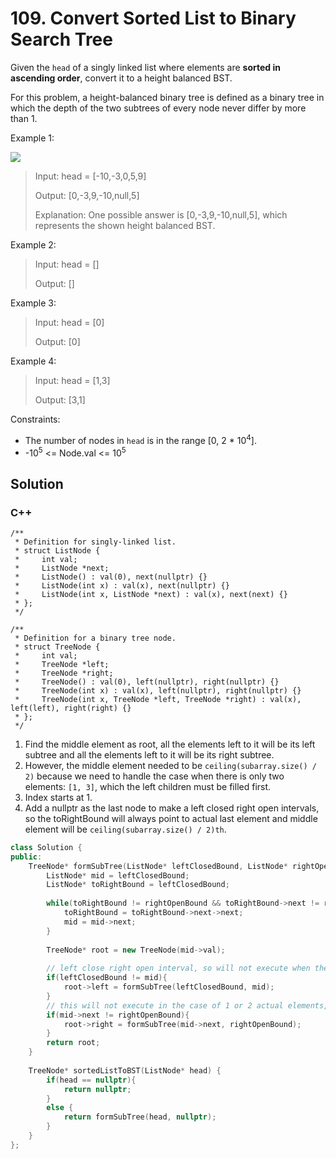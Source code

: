 # 109. Convert Sorted List to Binary Search Tree

Given the `head` of a singly linked list where elements are **sorted in ascending order**, convert it to a height balanced BST.

For this problem, a height-balanced binary tree is defined as a binary tree in which the depth of the two subtrees of every node never differ by more than 1.
 
Example 1:

![](https://assets.leetcode.com/uploads/2020/08/17/linked.jpg)

> Input: head = [-10,-3,0,5,9]
> 
> Output: [0,-3,9,-10,null,5]
> 
> Explanation: One possible answer is [0,-3,9,-10,null,5], which represents the shown height balanced BST.

Example 2:

> Input: head = []
> 
> Output: []

Example 3:

> Input: head = [0]
> 
> Output: [0]

Example 4:

> Input: head = [1,3]
> 
> Output: [3,1]

Constraints:

* The number of nodes in `head` is in the range [0, 2 * 10<sup>4</sup>].
* -10<sup>5</sup> <= Node.val <= 10<sup>5</sup>

## Solution

### C++

    /**
     * Definition for singly-linked list.
     * struct ListNode {
     *     int val;
     *     ListNode *next;
     *     ListNode() : val(0), next(nullptr) {}
     *     ListNode(int x) : val(x), next(nullptr) {}
     *     ListNode(int x, ListNode *next) : val(x), next(next) {}
     * };
     */
     
    /**
     * Definition for a binary tree node.
     * struct TreeNode {
     *     int val;
     *     TreeNode *left;
     *     TreeNode *right;
     *     TreeNode() : val(0), left(nullptr), right(nullptr) {}
     *     TreeNode(int x) : val(x), left(nullptr), right(nullptr) {}
     *     TreeNode(int x, TreeNode *left, TreeNode *right) : val(x), left(left), right(right) {}
     * };
     */

1. Find the middle element as root, all the elements left to it will be its left subtree and all the elements left to it will be its right subtree.
2. However, the middle element needed to be `ceiling(subarray.size() / 2)` because we need to handle the case when there is only two elements: `[1, 3]`, which the left children must be filled first.
3. Index starts at 1. 
4. Add a nullptr as the last node to make a left closed right open intervals, so the toRightBound will always point to actual last element and middle element will be `ceiling(subarray.size() / 2)th`. 
```C++
class Solution {
public:
    TreeNode* formSubTree(ListNode* leftClosedBound, ListNode* rightOpenBound){
        ListNode* mid = leftClosedBound;
        ListNode* toRightBound = leftClosedBound;
        
        while(toRightBound != rightOpenBound && toRightBound->next != rightOpenBound){
            toRightBound = toRightBound->next->next;
            mid = mid->next;
        }
        
        TreeNode* root = new TreeNode(mid->val);
        
        // left close right open interval, so will not execute when there is only 1 actual element. 
        if(leftClosedBound != mid){
            root->left = formSubTree(leftClosedBound, mid);    
        } 
        // this will not execute in the case of 1 or 2 actual elements, since the mid element will be the last element in the case of 2 actual elements. 
        if(mid->next != rightOpenBound){        
            root->right = formSubTree(mid->next, rightOpenBound);    
        }        
        return root;
    }
    
    TreeNode* sortedListToBST(ListNode* head) {
        if(head == nullptr){
            return nullptr;
        }
        else {
            return formSubTree(head, nullptr);    
        }
    }
};
```
